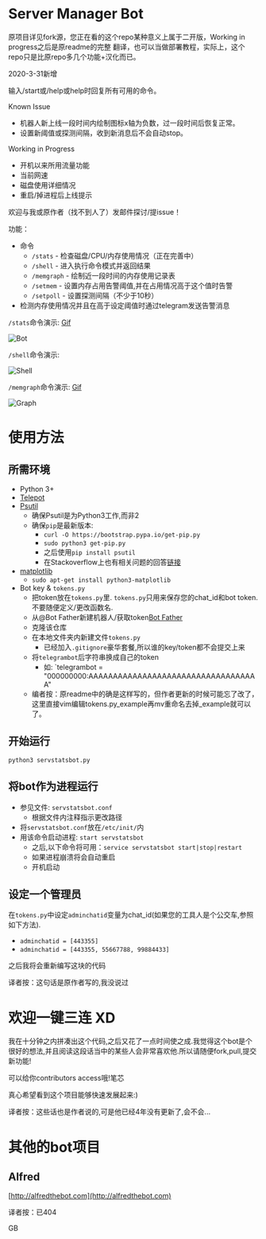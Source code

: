 # Server Manager Bot

原项目详见fork源，您正在看的这个repo某种意义上属于二开版，Working in progress之后是原readme的完整
翻译，也可以当做部署教程，实际上，这个repo只是比原repo多几个功能+汉化而已。

2020-3-31新增

输入/start或/help或help时回复所有可用的命令。

Known Issue
* 机器人新上线一段时间内绘制图标x轴为负数，过一段时间后恢复正常。
* 设置新阈值或探测间隔，收到新消息后不会自动stop。

Working in Progress
* 开机以来所用流量功能
* 当前网速
* 磁盘使用详细情况
* 重启/掉进程后上线提示

欢迎与我或原作者（找不到人了）发邮件探讨/提issue！

功能：
* 命令
    * `/stats` - 检查磁盘/CPU/内存使用情况（正在完善中）
    * `/shell` - 进入执行命令模式并返回结果
    * `/memgraph` - 绘制近一段时间的内存使用记录表
    * `/setmem` - 设置内存占用告警阈值,并在占用情况高于这个值时告警
    * `/setpoll` - 设置探测间隔（不少于10秒）
* 检测内存使用情况并且在高于设定阈值时通过telegram发送告警消息


`/stats`命令演示: [Gif](http://i.imgur.com/AhCvy9W.gifv)

![Bot](http://i.imgur.com/hXT0drx.png)


`/shell`命令演示: 

![Shell](https://i.imgur.com/PtvcaSD.png)


`/memgraph`命令演示: [Gif](http://i.imgur.com/anX7rJR.gifv)

![Graph](http://i.imgur.com/K8mG3aM.jpg?1)

# 使用方法

## 所需环境

* Python 3+
* [Telepot](https://github.com/nickoala/telepot)
* [Psutil](https://github.com/giampaolo/psutil)
    * 确保Psutil是为Python3工作,而非2
    * 确保`pip`是最新版本:
        * `curl -O https://bootstrap.pypa.io/get-pip.py`
        * `sudo python3 get-pip.py`
        * 之后使用`pip install psutil`
        * 在Stackoverflow上也有相关问题的回答[链接](http://stackoverflow.com/questions/11268501/how-to-use-pip-with-python-3-x-alongside-python-2-x)
* [matplotlib](http://matplotlib.org/)
    * `sudo apt-get install python3-matplotlib`
* Bot key & `tokens.py`
    * 把token放在`tokens.py`里. `tokens.py`只用来保存您的chat_id和bot token.不要随便定义/更改函数名.
    * 从@Bot Father新建机器人/获取token[Bot Father](https://telegram.me/BotFather)
    * 克隆该仓库
    * 在本地文件夹内新建文件`tokens.py`
       * 已经加入`.gitignore`豪华套餐,所以谁的key/token都不会提交上来
    * 将`telegrambot`后字符串换成自己的token
       * 如: `telegrambot = "000000000:AAAAAAAAAAAAAAAAAAAAAAAAAAAAAAAAAAA"
    * 编者按：原readme中的确是这样写的，但作者更新的时候可能忘了改了，这里直接vim编辑tokens.py_example再mv重命名去掉_example就可以了。
     
## 开始运行

`python3 servstatsbot.py`

## 将bot作为进程运行

* 参见文件: `servstatsbot.conf`
    * 根据文件内注释指示更改路径
* 将`servstatsbot.conf`放在`/etc/init/`内
* 用该命令启动进程: `start servstatsbot`
    * 之后,以下命令将可用：`service servstatsbot start|stop|restart`
    * 如果进程崩溃将会自动重启
    * 开机启动

## 设定一个管理员

在`tokens.py`中设定`adminchatid`变量为chat_id(如果您的工具人是个公交车,参照如下方法).
* `adminchatid = [443355]`
* `adminchatid = [443355, 55667788, 99884433]`

之后我将会重新编写这块的代码

译者按：这句话是原作者写的,我没说过        
 
# 欢迎一键三连 XD
 我在十分钟之内拼凑出这个代码,之后又花了一点时间使之成.我觉得这个bot是个很好的想法,并且阅读这段话当中的某些人会非常喜欢他.所以请随便fork,pull,提交新功能!
 
 可以给你contributors access哦!笔芯
 
 真心希望看到这个项目能够快速发展起来:)
 
译者按：这些话也是作者说的,可是他已经4年没有更新了,会不会...

 
 
# 其他的bot项目
 
## Alfred
[http://alfredthebot.com](http://alfredthebot.com)

译者按：已404
 
 
 GB
